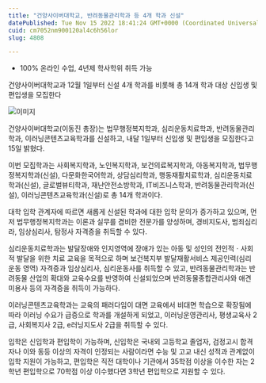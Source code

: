 ```yaml
---
title: "건양사이버대학교, 반려동물관리학과 등 4개 학과 신설"
datePublished: Tue Nov 15 2022 18:41:24 GMT+0000 (Coordinated Universal Time)
cuid: cm7052nm900120al4c6h56lor
slug: 4808

---
```



- 100% 온라인 수업, 4년제 학사학위 취득 가능

건양사이버대학교과 12월 1일부터 신설 4개 학과를 비롯해 총 14개 학과 대상 신입생 및 편입생을 모집한다

![이미지](https://cdn.hashnode.com/res/hashnode/image/upload/v1739257606943/db38491c-a742-4941-9656-90c279c4e979.jpeg)

건양사이버대학교(이동진 총장)는 법무행정복지학과, 심리운동치료학과, 반려동물관리학과, 이러닝콘텐츠교육학과를 신설하고, 내달 1일부터 신입생 및 편입생을 모집한다고 15일 밝혔다.

이번 모집학과는 사회복지학과, 노인복지학과, 보건의료복지학과, 아동복지학과, 법무행정복지학과(신설), 다문화한국어학과, 상담심리학과, 행동재활치료학과, 심리운동치료학과(신설), 글로벌뷰티학과, 재난안전소방학과, IT비즈니스학과, 반려동물관리학과(신설), 이러닝콘텐츠교육학과(신설)로 총 14개 학과이다.

대학 입학 관계자에 따르면 새롭게 신설된 학과에 대한 입학 문의가 증가하고 있으며, 먼저 법무행정복지학과는 이론과 실무를 겸비한 전문가를 양성하며, 경비지도사, 범죄심리라, 임상심리사, 탐정사 자격증을 취득할 수 있다.

심리운동치료학과는 발달장애와 인지영역에 장애가 있는 아동 및 성인의 전인적ㆍ사회적 발달을 위한 치료 교육을 목적으로 하며 보건복지부 발달재활서비스 제공인력(심리운동 영역) 자격증과 임상심리사, 심리운동사를 취득할 수 있고, 반려동물관리학과는 반려동물 산업의 확대와 교육수요를 반영하여 신설되었으며 반려동물종합관리사와 애견미용사 등의 자격증을 취득이 가능하다.

이러닝콘텐츠교육학과는 교육의 패러다임이 대면 교육에서 비대면 학습으로 확장됨에 따라 이러닝 수요가 급증으로 학과를 개설하게 되었고, 이러닝운영관리사, 평생교육사 2급, 사회복지사 2급, e러닝지도사 2급을 취득할 수 있다.

입학은 신입학과 편입학이 가능하며, 신입학은 국내외 고등학교 졸업자, 검정고시 합격자나 이와 동등 이상의 자격이 인정되는 사람이라면 수능 및 고교 내신 성적과 관계없이 입학 지원이 가능하고, 편입학은 직전 대학이나 기관에서 35학점 이상을 이수한 자는 2학년 편입학으로 70학점 이상 이수했다면 3학년 편입학으로 지원할 수 있다.